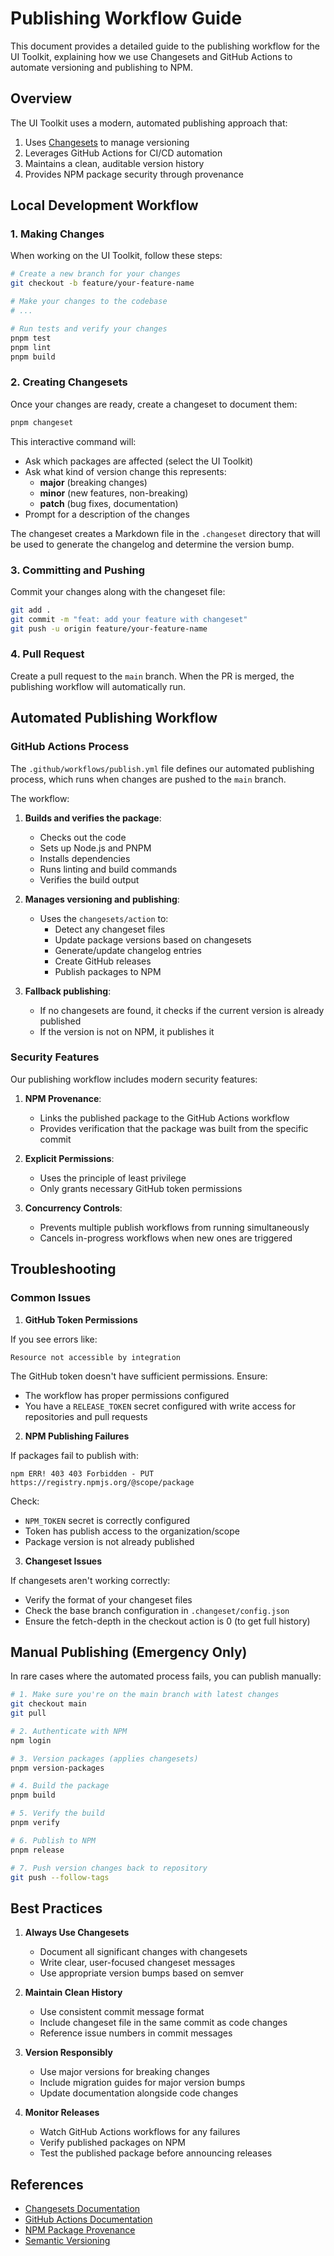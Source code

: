 # Publishing Workflow Guide

This document provides a detailed guide to the publishing workflow for the UI Toolkit, explaining how we use Changesets and GitHub Actions to automate versioning and publishing to NPM.

## Overview

The UI Toolkit uses a modern, automated publishing approach that:

1. Uses [Changesets](https://github.com/changesets/changesets) to manage versioning
2. Leverages GitHub Actions for CI/CD automation
3. Maintains a clean, auditable version history
4. Provides NPM package security through provenance

## Local Development Workflow

### 1. Making Changes

When working on the UI Toolkit, follow these steps:

```bash
# Create a new branch for your changes
git checkout -b feature/your-feature-name

# Make your changes to the codebase
# ...

# Run tests and verify your changes
pnpm test
pnpm lint
pnpm build
```

### 2. Creating Changesets

Once your changes are ready, create a changeset to document them:

```bash
pnpm changeset
```

This interactive command will:
- Ask which packages are affected (select the UI Toolkit)
- Ask what kind of version change this represents:
  - **major** (breaking changes)
  - **minor** (new features, non-breaking)
  - **patch** (bug fixes, documentation)
- Prompt for a description of the changes

The changeset creates a Markdown file in the `.changeset` directory that will be used to generate the changelog and determine the version bump.

### 3. Committing and Pushing

Commit your changes along with the changeset file:

```bash
git add .
git commit -m "feat: add your feature with changeset"
git push -u origin feature/your-feature-name
```

### 4. Pull Request

Create a pull request to the `main` branch. When the PR is merged, the publishing workflow will automatically run.

## Automated Publishing Workflow

### GitHub Actions Process

The `.github/workflows/publish.yml` file defines our automated publishing process, which runs when changes are pushed to the `main` branch.

The workflow:

1. **Builds and verifies the package**:
   - Checks out the code
   - Sets up Node.js and PNPM
   - Installs dependencies
   - Runs linting and build commands
   - Verifies the build output

2. **Manages versioning and publishing**:
   - Uses the `changesets/action` to:
     - Detect any changeset files
     - Update package versions based on changesets
     - Generate/update changelog entries
     - Create GitHub releases
     - Publish packages to NPM

3. **Fallback publishing**:
   - If no changesets are found, it checks if the current version is already published
   - If the version is not on NPM, it publishes it

### Security Features

Our publishing workflow includes modern security features:

1. **NPM Provenance**:
   - Links the published package to the GitHub Actions workflow
   - Provides verification that the package was built from the specific commit

2. **Explicit Permissions**:
   - Uses the principle of least privilege
   - Only grants necessary GitHub token permissions

3. **Concurrency Controls**:
   - Prevents multiple publish workflows from running simultaneously
   - Cancels in-progress workflows when new ones are triggered

## Troubleshooting

### Common Issues

1. **GitHub Token Permissions**

If you see errors like:
```
Resource not accessible by integration
```

The GitHub token doesn't have sufficient permissions. Ensure:
- The workflow has proper permissions configured
- You have a `RELEASE_TOKEN` secret configured with write access for repositories and pull requests

2. **NPM Publishing Failures**

If packages fail to publish with:
```
npm ERR! 403 403 Forbidden - PUT https://registry.npmjs.org/@scope/package
```

Check:
- `NPM_TOKEN` secret is correctly configured
- Token has publish access to the organization/scope
- Package version is not already published

3. **Changeset Issues**

If changesets aren't working correctly:
- Verify the format of your changeset files
- Check the base branch configuration in `.changeset/config.json`
- Ensure the fetch-depth in the checkout action is 0 (to get full history)

## Manual Publishing (Emergency Only)

In rare cases where the automated process fails, you can publish manually:

```bash
# 1. Make sure you're on the main branch with latest changes
git checkout main
git pull

# 2. Authenticate with NPM
npm login

# 3. Version packages (applies changesets)
pnpm version-packages

# 4. Build the package
pnpm build

# 5. Verify the build
pnpm verify

# 6. Publish to NPM
pnpm release

# 7. Push version changes back to repository
git push --follow-tags
```

## Best Practices

1. **Always Use Changesets**
   - Document all significant changes with changesets
   - Write clear, user-focused changeset messages
   - Use appropriate version bumps based on semver

2. **Maintain Clean History**
   - Use consistent commit message format
   - Include changeset file in the same commit as code changes
   - Reference issue numbers in commit messages

3. **Version Responsibly**
   - Use major versions for breaking changes
   - Include migration guides for major version bumps
   - Update documentation alongside code changes

4. **Monitor Releases**
   - Watch GitHub Actions workflows for any failures
   - Verify published packages on NPM
   - Test the published package before announcing releases

## References

- [Changesets Documentation](https://github.com/changesets/changesets)
- [GitHub Actions Documentation](https://docs.github.com/en/actions)
- [NPM Package Provenance](https://docs.npmjs.com/generating-provenance-statements)
- [Semantic Versioning](https://semver.org/) 
